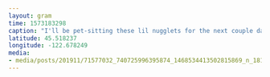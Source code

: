 ```yaml
---
layout: gram
time: 1573183298
caption: "I'll be pet-sitting these lil nugglets for the next couple days. So excited for the snugs."
latitude: 45.518237
longitude: -122.678249
media:
- media/posts/201911/71577032_740725996395874_1468534413502815869_n_18112176919022023.jpg
---
```

